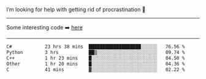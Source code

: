 I’m looking for help with getting rid of procrastination 🤔

-----

Some interesting code :arrow_right: [here](https://github.com/zhen8838/playground)

-----

<!--START_SECTION:waka-->

```txt
C#            23 hrs 38 mins  ███████████████████░░░░░░   76.56 %
Python        3 hrs           ██▒░░░░░░░░░░░░░░░░░░░░░░   09.74 %
C++           1 hr 23 mins    █░░░░░░░░░░░░░░░░░░░░░░░░   04.50 %
Other         1 hr 20 mins    █░░░░░░░░░░░░░░░░░░░░░░░░   04.36 %
C             41 mins         ▓░░░░░░░░░░░░░░░░░░░░░░░░   02.22 %
```

<!--END_SECTION:waka-->

<!--
**zhen8838/zhen8838** is a ✨ _special_ ✨ repository because its `README.md` (this file) appears on your GitHub profile.

Here are some ideas to get you started:

- 🔭 I’m currently working on ...
- 🌱 I’m currently learning ...
- 👯 I’m looking to collaborate on ...
 ...
- 💬 Ask me about ...
- 📫 How to reach me: ...
- 😄 Pronouns: ...
- ⚡ Fun fact: ...
-->
